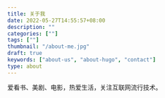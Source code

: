 ```yaml
---
title: 关于我
date: 2022-05-27T14:55:57+08:00
description: ""
categories: [""]
tags: [""]
thumbnail: "/about-me.jpg"
draft: true
keywords: ["about-us", "about-hugo", "contact"]
type: about
---
```


爱看书、美剧、电影，热爱生活，关注互联网流行技术。
